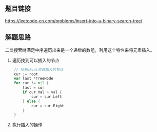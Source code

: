 ## 题目链接
https://leetcode-cn.com/problems/insert-into-a-binary-search-tree/

## 解题思路
二叉搜索树满足中序遍历出来是一个递增的数组，利用这个特性来将元素插入。
1. 遍历找到可以插入的节点
```go
    // 找到比val应该插入的节点
	cur := root
	var last *TreeNode
	for cur != nil {
		last = cur
		if cur.Val > val {
			cur = cur.Left
		} else {
			cur = cur.Right
		}
	}
```
2. 执行插入的操作
